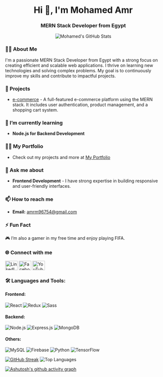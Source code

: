 

<h1 align="center">Hi 👋, I'm Mohamed Amr</h1>
<h3 align="center">MERN Stack Developer from Egypt</h3>

<p align="center">
  <img src="https://github-readme-stats.vercel.app/api?username=MohamedAmr23&show_icons=true&theme=radical" alt="Mohamed's GitHub Stats">
</p>

### 🧑‍💻 About Me
I'm a passionate MERN Stack Developer from Egypt with a strong focus on creating efficient and scalable web applications. I thrive on learning new technologies and solving complex problems. My goal is to continuously improve my skills and contribute to impactful projects.

### 🔭 Projects
- [e-commerce](https://github.com/MohamedAmr23/e-commerce) - A full-featured e-commerce platform using the MERN stack. It includes user authentication, product management, and a shopping cart system.

### 🌱 I’m currently learning
- **Node.js for Backend Development**

### 👨‍💻 My Portfolio
- Check out my projects and more at [My Portfolio](https://mohamedamr23.github.io/My-Portfolio/)

### 💬 Ask me about
- **Frontend Development** - I have strong expertise in building responsive and user-friendly interfaces.

### 📫 How to reach me
- **Email:** amrm96754@gmail.com

### ⚡ Fun Fact
🎮 I’m also a gamer in my free time and enjoy playing FIFA.

### 🌐 Connect with me
<p align="left">
  <a href="https://linkedin.com/in/mohamed-amr-2b4480230/" target="blank"><img align="center" src="https://raw.githubusercontent.com/rahuldkjain/github-profile-readme-generator/master/src/images/icons/Social/linked-in-alt.svg" alt="LinkedIn" height="30" width="40" /></a>
  <a href="https://fb.com/profile.php?id=100030906974430" target="blank"><img align="center" src="https://raw.githubusercontent.com/rahuldkjain/github-profile-readme-generator/master/src/images/icons/Social/facebook.svg" alt="Facebook" height="30" width="40" /></a>
  <a href="https://www.youtube.com/@mohamedamr8344" target="blank"><img align="center" src="https://raw.githubusercontent.com/rahuldkjain/github-profile-readme-generator/master/src/images/icons/Social/youtube.svg" alt="YouTube" height="30" width="40" /></a>
</p>

### 🛠️ Languages and Tools:
#### Frontend:
![React](https://img.shields.io/badge/-React-black?style=flat-square&logo=react)
![Redux](https://img.shields.io/badge/-Redux-black?style=flat-square&logo=redux)
![Sass](https://img.shields.io/badge/-Sass-black?style=flat-square&logo=sass)

#### Backend:
![Node.js](https://img.shields.io/badge/-Node.js-black?style=flat-square&logo=node.js)
![Express.js](https://img.shields.io/badge/-Express-black?style=flat-square&logo=express)
![MongoDB](https://img.shields.io/badge/-MongoDB-black?style=flat-square&logo=mongodb)

#### Others:
![MySQL](https://img.shields.io/badge/-MySQL-black?style=flat-square&logo=mysql)
![Firebase](https://img.shields.io/badge/-Firebase-black?style=flat-square&logo=firebase)
![Python](https://img.shields.io/badge/-Python-black?style=flat-square&logo=python)
![TensorFlow](https://img.shields.io/badge/-TensorFlow-black?style=flat-square&logo=tensorflow)


  [![GitHub Streak](http://github-readme-streak-stats.herokuapp.com?user=MohamedAmr23&theme=radical)](https://git.io/streak-stats)
  <img src="https://github-readme-stats.vercel.app/api/top-langs/?username=MohamedAmr23&layout=compact&theme=radical" alt="Top Languages">


[![Ashutosh's github activity graph](https://github-readme-activity-graph.cyclic.app/graph?username=MohamedAmr23&theme=react-dark)](https://github.com/ashutosh00710/github-readme-activity-graph)










